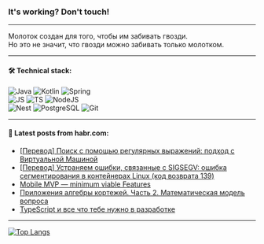 ### It's working? Don't touch!

---
Молоток создан для того, чтобы им забивать гвозди. <br>
Но это не значит, что гвозди можно забивать только молотком.

---

#### 🛠️ Technical stack:

![Java](https://img.shields.io/badge/Java-informational?logo=Oracle&style=flat&logoColor=white&color=FF4500)
![Kotlin](https://img.shields.io/badge/Kotlin-informational?logo=Kotlin&style=flat&logoColor=white&color=774D97)
![Spring](https://img.shields.io/badge/SpringBoot-informational?logo=SpringBoot&style=flat&logoColor=white&color=6DB33F) <br>
![JS](https://img.shields.io/badge/JS-informational?logo=javaScript&style=flat&logoColor=black&color=F7Df1E)
![TS](https://img.shields.io/badge/TypeScript-informational?logo=typeScript&style=flat&logoColor=black&color=0667A8)
![NodeJS](https://img.shields.io/badge/NodeJS-informational?logo=node.js&style=flat&logoColor=white&color=70A760) <br>
![Nest](https://img.shields.io/badge/NestJS-informational?logo=NestJS&style=flat&logoColor=white&color=E0234E)
![PostgreSQL](https://img.shields.io/badge/PostgreSQL-informational?logo=PostgreSQL&style=flat&logoColor=white&color=DAA520)
![Git](https://img.shields.io/badge/Git-informational?logo=git&style=flat&logoColor=white&color=778899)

___

#### 💬 Latest posts from habr.com:

<!-- BLOG-POST-LIST:START -->
- [[Перевод] Поиск с помощью регулярных выражений: подход с Виртуальной Машиной](https://habr.com/ru/articles/759372/?utm_source=habrahabr&utm_medium=rss&utm_campaign=759372)
- [[Перевод] Устраняем ошибки, связанные с SIGSEGV: ошибка сегментирования в контейнерах Linux &lpar;код возврата 139&rpar;](https://habr.com/ru/companies/timeweb/articles/763062/?utm_source=habrahabr&utm_medium=rss&utm_campaign=763062)
- [Mobile MVP — minimum viable Features](https://habr.com/ru/articles/763082/?utm_source=habrahabr&utm_medium=rss&utm_campaign=763082)
- [Приложения алгебры кортежей. Часть 2. Математическая модель вопроса](https://habr.com/ru/articles/763004/?utm_source=habrahabr&utm_medium=rss&utm_campaign=763004)
- [TypeScript и все что тебе нужно в разработке](https://habr.com/ru/articles/762902/?utm_source=habrahabr&utm_medium=rss&utm_campaign=762902)
<!-- BLOG-POST-LIST:END -->

---
[![Top Langs](https://github-readme-stats-git-master-advtsetting-gmailcom.vercel.app/api/top-langs/?username=zloylis&langs_count=10&hide_title=false&title_color=e6edf3&size_weight=0.5&count_weight=0.5&layout=compact&hide_border=true&theme=dracula)](https://github.com/zloylis)

<!-- ![GitHub stats](https://github-readme-stats-git-master-advtsetting-gmailcom.vercel.app/api?username=zloylis&show_icons=true&hide_border=true&theme=dracula&hide_title=true&include_all_commits=true&count_private=true&hide=contribs&hide_rank=true) -->
